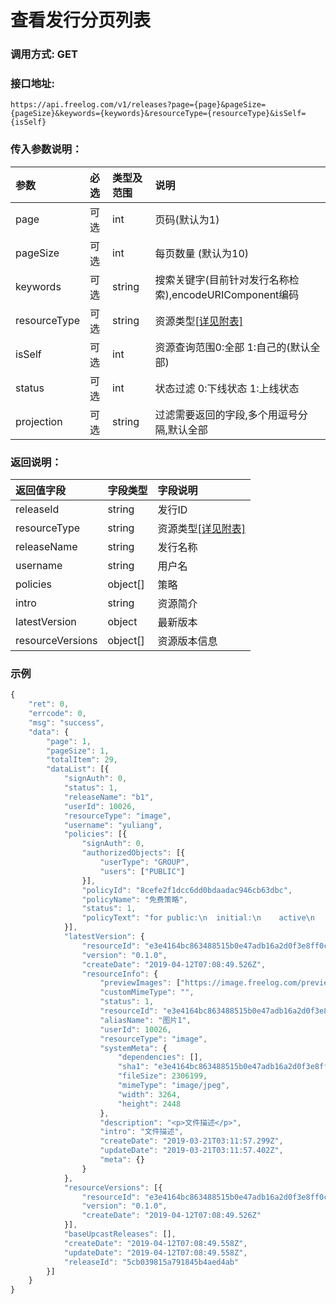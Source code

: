 # 查看发行分页列表

### 调用方式: GET

### 接口地址:

```
https://api.freelog.com/v1/releases?page={page}&pageSize={pageSize}&keywords={keywords}&resourceType={resourceType}&isSelf={isSelf}
```

### 传入参数说明：

| 参数 | 必选 | 类型及范围 | 说明 |
| :--- | :--- | :--- | :--- |
|page|可选|int|页码(默认为1)|
|pageSize|可选|int|每页数量 (默认为10)|
|keywords|可选|string|搜索关键字(目前针对发行名称检索),encodeURIComponent编码|
|resourceType|可选|string|资源类型[[详见附表]][资源类型]|
|isSelf|可选|int|资源查询范围0:全部 1:自己的(默认全部)|
|status|可选|int|状态过滤 0:下线状态 1:上线状态 |
|projection|可选|string|过滤需要返回的字段,多个用逗号分隔,默认全部|

### 返回说明：

| 返回值字段 | 字段类型 | 字段说明 |
| :--- | :--- | :--- |
| releaseId | string | 发行ID|
| resourceType | string | 资源类型[[详见附表]][资源类型] |
| releaseName | string | 发行名称 |
| username	| string| 用户名|
| policies| object[]| 策略|
| intro| string| 资源简介|
| latestVersion| object| 最新版本|
| resourceVersions| object[] | 资源版本信息|

### 示例

```js
{
	"ret": 0,
	"errcode": 0,
	"msg": "success",
	"data": {
		"page": 1,
		"pageSize": 1,
		"totalItem": 29,
		"dataList": [{
			"signAuth": 0,
			"status": 1,
			"releaseName": "b1",
			"userId": 10026,
			"resourceType": "image",
			"username": "yuliang",
			"policies": [{
				"signAuth": 0,
				"authorizedObjects": [{
					"userType": "GROUP",
					"users": ["PUBLIC"]
				}],
				"policyId": "8cefe2f1dcc6dd0bdaadac946cb63dbc",
				"policyName": "免费策略",
				"status": 1,
				"policyText": "for public:\n  initial:\n    active\n    recontractable\n    presentable\n    terminate"
			}],
			"latestVersion": {
				"resourceId": "e3e4164bc863488515b0e47adb16a2d0f3e8ff0c",
				"version": "0.1.0",
				"createDate": "2019-04-12T07:08:49.526Z",
				"resourceInfo": {
					"previewImages": ["https://image.freelog.com/preview/b042cd88-cc9a-43fb-b8fb-1cae320b7977.jpg"],
					"customMimeType": "",
					"status": 1,
					"resourceId": "e3e4164bc863488515b0e47adb16a2d0f3e8ff0c",
					"aliasName": "图片1",
					"userId": 10026,
					"resourceType": "image",
					"systemMeta": {
						"dependencies": [],
						"sha1": "e3e4164bc863488515b0e47adb16a2d0f3e8ff0c",
						"fileSize": 2306199,
						"mimeType": "image/jpeg",
						"width": 3264,
						"height": 2448
					},
					"description": "<p>文件描述</p>",
					"intro": "文件描述",
					"createDate": "2019-03-21T03:11:57.299Z",
					"updateDate": "2019-03-21T03:11:57.402Z",
					"meta": {}
				}
			},
			"resourceVersions": [{
				"resourceId": "e3e4164bc863488515b0e47adb16a2d0f3e8ff0c",
				"version": "0.1.0",
				"createDate": "2019-04-12T07:08:49.526Z"
			}],
			"baseUpcastReleases": [],
			"createDate": "2019-04-12T07:08:49.558Z",
			"updateDate": "2019-04-12T07:08:49.558Z",
			"releaseId": "5cb039815a791845b4aed4ab"
		}]
	}
}
```

[资源类型]: /附表/资源类型.html "资源类型"